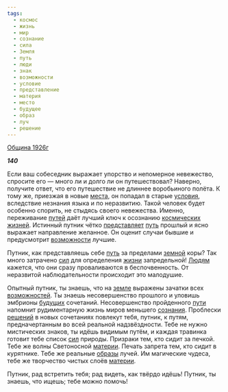 ```yaml
---
tags:
  - космос
  - жизнь
  - мир
  - сознание
  - сила
  - Земля
  - путь
  - люди
  - знак
  - возможности
  - условие
  - представление
  - материя
  - место
  - будущее
  - образ
  - луч
  - решение
---
```

[Община 1926г](https://127.0.0.1:4002/agni/1926)

___140___

Если ваш собеседник выражает упорство и непомерное невежество, спросите его — много ли и долго ли он путешествовал? Наверно, получите ответ, что его путешествие не длиннее воробьиного полёта. К тому же, приезжая в новые [места](../../../tags/#место), он попадал в старые [условия](../../../tags/#условие), вследствие незнания языка и по неразвитию. Такой человек будет особенно спорить, не стыдясь своего невежества. Именно, переживание [путей](../../../tags/#[путь](../../../tags/#путь)) даёт лучший ключ к осознанию [космических](../../../tags/#космос) [жизней](../../../tags/#жизнь). Истинный путник чётко [представляет](../../../tags/#представление) [путь](../../../tags/#путь) прошлый и ясно выражает направление желанное. Он оценит случаи бывшие и предусмотрит [возможности](../../../tags/#возможности) лучшие.   

Путник, как представляешь себе [путь](../../../tags/#путь) за пределами [земной](../../../tags/#Земля) коры? Так много затрачено [сил](../../../tags/#сила) для определения [жизни](../../../tags/#жизнь) запредельной! [Людям](../../../tags/#люди) кажется, что они сразу проваливаются в беспочвенность. От неразвитой наблюдательности происходит это малодушие.   

Опытный путник, ты знаешь, что на [земле](../../../tags/#Земля) выражены зачатки всех [возможностей](../../../tags/#возможности). Ты знаешь несовершенство прошлого и уловишь эмбрионы [будущих](../../../tags/#будущее) сочетаний. Несовершенство пройденного [пути](../../../tags/#путь) напомнит рудиментарную жизнь миров меньшего [сознания](../../../tags/#сознание). Проблески [решений](../../../tags/#решение) в новых сочетаниях повлекут тебя, путник, к путям, предначертанным во всей реальной надзвёздности. Тебе не нужно мистических знаков, ты идёшь видимым путём, и каждая травинка готовит тебе список [сил](../../../tags/#сила) природы. Призраки тем, кто сидит за печкой. Тебе же волны Светоносной [материи](../../../tags/#материя). Печать запрета тем, кто сидит в курятнике. Тебе же реальные [образы](../../../tags/#образ) лучей. Им магические чудеса, тебе же творчество чистых слоёв [материи](../../../tags/#материя).   

Путник, рад встретить тебя; рад видеть, как твёрдо идёшь! Путник, ты знаешь, что ищешь; тебе можно помочь!   

